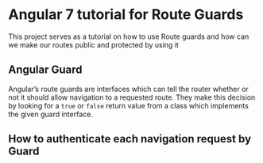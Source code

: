 # Angular 7 tutorial for Route Guards

This project serves as a tutorial on how to use Route guards and how can we make our routes public and protected by using it

## Angular Guard

Angular’s route guards are interfaces which can tell the router whether or not it should allow navigation to a requested route. They make this decision by looking for a `true` or `false` return value from a class which implements the given guard interface.

## How to authenticate each navigation request by Guard